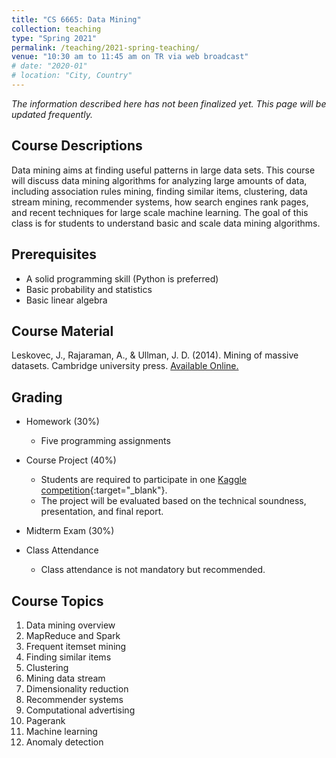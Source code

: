```yaml
---
title: "CS 6665: Data Mining"
collection: teaching
type: "Spring 2021"
permalink: /teaching/2021-spring-teaching/
venue: "10:30 am to 11:45 am on TR via web broadcast"
# date: "2020-01"
# location: "City, Country"
---
```


*The information described here has not been finalized yet. This page will be updated frequently.*

## Course Descriptions
Data mining aims at finding useful patterns in large data sets. This course will discuss data mining algorithms for analyzing large amounts of data, including association rules mining, finding similar items, clustering, data stream mining, recommender systems, how search engines rank pages, and recent techniques for large scale machine learning. The goal of this class is for students to understand basic and scale data mining algorithms.

## Prerequisites
- A solid programming skill (Python is preferred)
- Basic probability and statistics
- Basic linear algebra

## Course Material
Leskovec, J., Rajaraman, A., & Ullman, J. D. (2014). Mining of massive datasets. Cambridge university press. [Available Online.](http://www.mmds.org/)

<!-- ## Class Schedule

| Date   | Topic                       | Reading           |
|--------|-----------------------------|-------------------|
| Jan 19  | Introduction to Data Mining | MMDS CH.1         |
| Jan 21  | Map-Reduce                  | MMDS CH.2         |
| Jan 26 | Introduction to Spark       | MMDS CH.2         |
| Jan 28 | Frequent Itemsets Mining    | MMDS CH.6.1-6.4   |
| Feb 2  | Locality-Sensitive Hashing  | MMDS CH.3.1-3.4   |
| Feb 4  | Locality-Sensitive Hashing  | MMDS CH.3.5-3.6   |
| Feb 9  | Clustering                  | MMDS CH.7.1-7.4   |
| Feb 11 | Clustering                  | MMDS CH.7.1-7.4   |
| Feb 16  | KNN & Naive Bayes           | MMDS CH.12.1,12.4 |
| Feb 18  | Decision Tree               | MMDS CH.12.5      |
| Feb 23 |  SVM        | MMDS CH.12.3      |
| Feb 25 |          | MMDS CH.12.3      |
| Mar 2  |                          | MMDS CH.12.3      |
| Mar 4 | Mining Data Streams         | MMDS CH.4.1-4.3   |
| Mar 9 | Mining Data Streams         | MMDS CH.4.4-4.7   |
| Mar 11 | Dimensionality Reduction         |  |
| Mar 16 | Course Project Proposal Presentation  | MMDS CH.5.1-5.2   |
| Mar 18 | Midterm Review    | MMDS CH.11.1-11.3 |
| Mar 23 | Midterm Exam        | MMDS CH.9.1-9.3   |
| Mar 25 |          | MMDS CH.9.4-9.5   |
| Mar 30 | Computational Advertising               |         |
| Apr 1 | Recommender Systems              |         |
| Apr 2  | Recommender Systems              |         |
| Apr 13  |  |        |
| Apr 15  |Responsible Data Science |         |
| Apr 20 | Course Project Presentation |         |
| Apr 22 | Course Project Presentation |         |
| Apr 27 | Cancelled |         | -->


## Grading
- Homework (30%)
    - Five programming assignments
- Course Project (40%)
    - Students are required to participate in one [Kaggle competition](https://www.kaggle.com/competitions){:target="_blank"}.
    - The project will be evaluated based on the technical soundness, presentation, and final report.
- Midterm Exam (30%)
    
- Class Attendance
    - Class attendance is not mandatory but recommended.

## Course Topics
1. Data mining overview
2. MapReduce and Spark
3. Frequent itemset mining
4. Finding similar items
5. Clustering
6. Mining data stream
7. Dimensionality reduction
8. Recommender systems
9. Computational advertising
10. Pagerank
11. Machine learning
12. Anomaly detection

